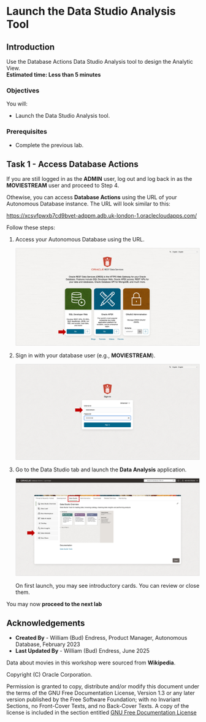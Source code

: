 # Launch the Data Studio Analysis Tool

## Introduction

Use the Database Actions Data Studio Analysis tool to design the Analytic View.  
**Estimated time: Less than 5 minutes**

### Objectives

You will:

- Launch the Data Studio Analysis tool.

### Prerequisites

- Complete the previous lab.

## Task 1 - Access Database Actions

If you are still logged in as the **ADMIN** user, log out and log back in as the **MOVIESTREAM** user and proceed to Step 4.  

Othewise, you can access **Database Actions** using the URL of your Autonomous Database instance.  The URL will look similar to this:

   https://xcsvfpwxb7cd9bvet-adppm.adb.uk-london-1.oraclecloudapps.com/

Follow these steps:

1. Access your Autonomous Database using the URL.

   ![REST Data Services](images/rest-data-services.png)

2. Sign in with your database user (e.g., **MOVIESTREAM**).

   ![Log into Database Actions](images/rest-login.png)

4. Go to the Data Studio tab and launch the **Data Analysis** application.

   ![Open Data Analysis](images/open-data-analysis.png)   

   On first launch, you may see introductory cards. You can review or close them.

You may now **proceed to the next lab**

## Acknowledgements

- **Created By** - William (Bud) Endress, Product Manager, Autonomous Database, February 2023  
- **Last Updated By** - William (Bud) Endress, June 2025

Data about movies in this workshop were sourced from **Wikipedia**.

Copyright (C) Oracle Corporation.

Permission is granted to copy, distribute and/or modify this document under the terms of the GNU Free Documentation License, Version 1.3 or any later version published by the Free Software Foundation;  with no Invariant Sections, no Front-Cover Texts, and no Back-Cover Texts.  A copy of the license is included in the section entitled [GNU Free Documentation License](files/gnu-free-documentation-license.txt)
